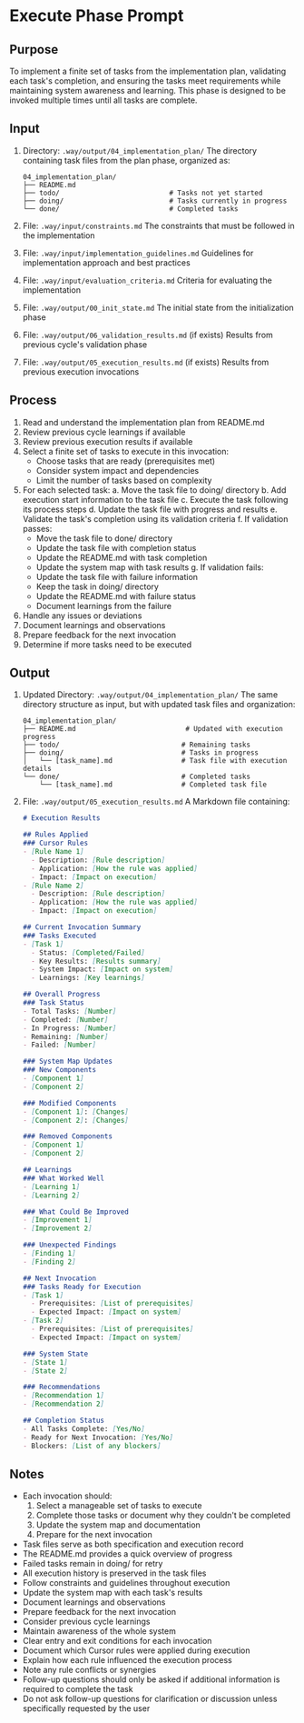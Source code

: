 # Execute Phase Prompt

## Purpose
To implement a finite set of tasks from the implementation plan, validating each task's completion, and ensuring the tasks meet requirements while maintaining system awareness and learning. This phase is designed to be invoked multiple times until all tasks are complete.

## Input
1. Directory: `.way/output/04_implementation_plan/`
   The directory containing task files from the plan phase, organized as:
   ```
   04_implementation_plan/
   ├── README.md
   ├── todo/                           # Tasks not yet started
   ├── doing/                          # Tasks currently in progress
   └── done/                           # Completed tasks
   ```

2. File: `.way/input/constraints.md`
   The constraints that must be followed in the implementation

3. File: `.way/input/implementation_guidelines.md`
   Guidelines for implementation approach and best practices

4. File: `.way/input/evaluation_criteria.md`
   Criteria for evaluating the implementation

5. File: `.way/output/00_init_state.md`
   The initial state from the initialization phase

6. File: `.way/output/06_validation_results.md` (if exists)
   Results from previous cycle's validation phase

7. File: `.way/output/05_execution_results.md` (if exists)
   Results from previous execution invocations

## Process
1. Read and understand the implementation plan from README.md
2. Review previous cycle learnings if available
3. Review previous execution results if available
4. Select a finite set of tasks to execute in this invocation:
   - Choose tasks that are ready (prerequisites met)
   - Consider system impact and dependencies
   - Limit the number of tasks based on complexity
5. For each selected task:
   a. Move the task file to doing/ directory
   b. Add execution start information to the task file
   c. Execute the task following its process steps
   d. Update the task file with progress and results
   e. Validate the task's completion using its validation criteria
   f. If validation passes:
      - Move the task file to done/ directory
      - Update the task file with completion status
      - Update the README.md with task completion
      - Update the system map with task results
   g. If validation fails:
      - Update the task file with failure information
      - Keep the task in doing/ directory
      - Update the README.md with failure status
      - Document learnings from the failure
6. Handle any issues or deviations
7. Document learnings and observations
8. Prepare feedback for the next invocation
9. Determine if more tasks need to be executed

## Output
1. Updated Directory: `.way/output/04_implementation_plan/`
   The same directory structure as input, but with updated task files and organization:
   ```
   04_implementation_plan/
   ├── README.md                           # Updated with execution progress
   ├── todo/                              # Remaining tasks
   ├── doing/                             # Tasks in progress
   │   └── [task_name].md                 # Task file with execution details
   └── done/                              # Completed tasks
       └── [task_name].md                 # Completed task file
   ```

2. File: `.way/output/05_execution_results.md`
   A Markdown file containing:
   ```markdown
   # Execution Results

   ## Rules Applied
   ### Cursor Rules
   - [Rule Name 1]
     - Description: [Rule description]
     - Application: [How the rule was applied]
     - Impact: [Impact on execution]
   - [Rule Name 2]
     - Description: [Rule description]
     - Application: [How the rule was applied]
     - Impact: [Impact on execution]

   ## Current Invocation Summary
   ### Tasks Executed
   - [Task 1]
     - Status: [Completed/Failed]
     - Key Results: [Results summary]
     - System Impact: [Impact on system]
     - Learnings: [Key learnings]

   ## Overall Progress
   ### Task Status
   - Total Tasks: [Number]
   - Completed: [Number]
   - In Progress: [Number]
   - Remaining: [Number]
   - Failed: [Number]

   ### System Map Updates
   ### New Components
   - [Component 1]
   - [Component 2]

   ### Modified Components
   - [Component 1]: [Changes]
   - [Component 2]: [Changes]

   ### Removed Components
   - [Component 1]
   - [Component 2]

   ## Learnings
   ### What Worked Well
   - [Learning 1]
   - [Learning 2]

   ### What Could Be Improved
   - [Improvement 1]
   - [Improvement 2]

   ### Unexpected Findings
   - [Finding 1]
   - [Finding 2]

   ## Next Invocation
   ### Tasks Ready for Execution
   - [Task 1]
     - Prerequisites: [List of prerequisites]
     - Expected Impact: [Impact on system]
   - [Task 2]
     - Prerequisites: [List of prerequisites]
     - Expected Impact: [Impact on system]

   ### System State
   - [State 1]
   - [State 2]

   ### Recommendations
   - [Recommendation 1]
   - [Recommendation 2]

   ## Completion Status
   - All Tasks Complete: [Yes/No]
   - Ready for Next Invocation: [Yes/No]
   - Blockers: [List of any blockers]
   ```

## Notes
- Each invocation should:
  1. Select a manageable set of tasks to execute
  2. Complete those tasks or document why they couldn't be completed
  3. Update the system map and documentation
  4. Prepare for the next invocation
- Task files serve as both specification and execution record
- The README.md provides a quick overview of progress
- Failed tasks remain in doing/ for retry
- All execution history is preserved in the task files
- Follow constraints and guidelines throughout execution
- Update the system map with each task's results
- Document learnings and observations
- Prepare feedback for the next invocation
- Consider previous cycle learnings
- Maintain awareness of the whole system
- Clear entry and exit conditions for each invocation
- Document which Cursor rules were applied during execution
- Explain how each rule influenced the execution process
- Note any rule conflicts or synergies
- Follow-up questions should only be asked if additional information is required to complete the task
- Do not ask follow-up questions for clarification or discussion unless specifically requested by the user 